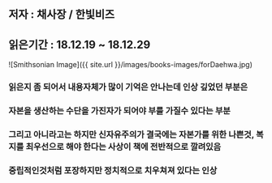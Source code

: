## 저자 : 채사장 / 한빛비즈

## 읽은기간 : 18.12.19 ~ 18.12.29

![Smithsonian Image]({{ site.url }}/images/books-images/forDaehwa.jpg)

### 읽은지 좀 되어서 내용자체가 많이 기억은 안나는데 인상 깊었던 부분은
### 자본을 생산하는 수단을 가진자가 되어야 부를 가질수 있다는 부분
### 그리고 아니라고는 하지만 신자유주의가 결국에는 자본가를 위한 나쁜것, 복지를 최우선으로 해야 한다는 사상이 책에 전반적으로 깔려있음
### 중립적인것처럼 포장하지만 정치적으로 치우쳐져 있다는 인상